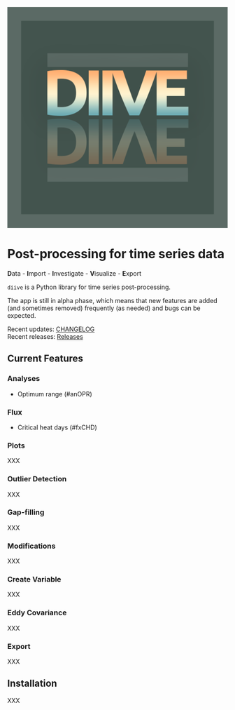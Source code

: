 ![](images/logo_diive1_512px.png)

# Post-processing for time series data

**D**ata - **I**mport - **I**nvestigate - **V**isualize - **E**xport

`diive` is a Python library for time series post-processing. 

The app is still in alpha phase, which means that new features
are added (and sometimes removed) frequently (as needed) and bugs can be expected.

Recent updates: [CHANGELOG](CHANGELOG.md)   
Recent releases: [Releases](https://gitlab.ethz.ch/holukas/diive/-/releases)

## Current Features

### Analyses
- Optimum range (#anOPR)

### Flux
- Critical heat days (#fxCHD)

### Plots
XXX

### Outlier Detection
XXX

### Gap-filling
XXX

### Modifications
XXX

### Create Variable
XXX

### Eddy Covariance
XXX

### Export
XXX

## Installation
XXX